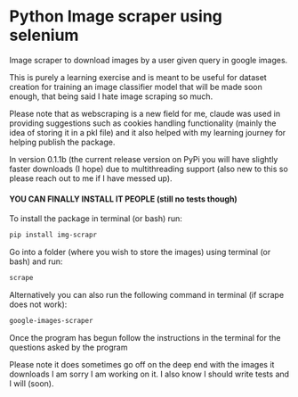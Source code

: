 # Python Image scraper using selenium
Image scraper to download images by a user given query in google images.

This is purely a learning exercise and is meant to be useful for dataset creation for training an image classifier model that will be made soon enough, that being said I hate image scraping so much.

Please note that as webscraping is a new field for me, claude was used in providing suggestions such as cookies handling functionality (mainly the idea of storing it in a pkl file) and it also helped with my learning journey for helping publish the package.

In version 0.1.1b (the current release version on PyPi you will have slightly faster downloads (I hope) due to multithreading support (also new to this so please reach out to me if I have messed up). 

#### YOU CAN FINALLY INSTALL IT PEOPLE (still no tests though)

To install the package in terminal (or bash) run:

```bash 
pip install img-scrapr
```

Go into a folder (where you wish to store the images) using terminal (or bash) and run:

```bash
scrape
```

Alternatively you can also run the following command in terminal (if scrape does not work):

```bash
google-images-scraper
```

Once the program has begun follow the instructions in the terminal for the questions asked by the program 

Please note it does sometimes go off on the deep end with the images it downloads I am sorry I am working on it. I also know I should write tests and I will (soon).


